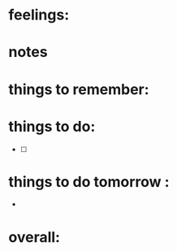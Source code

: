 # feelings:

# notes

# things to remember:

# things to do:
- [ ] 
# things to do tomorrow :
- 
# overall:



